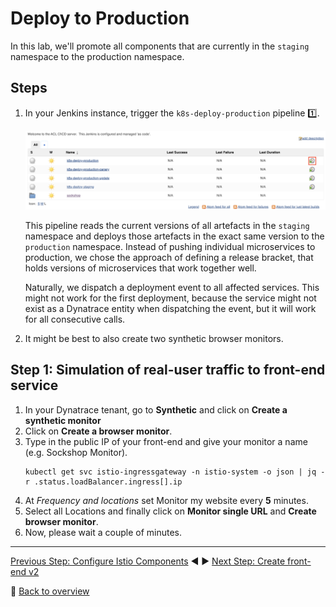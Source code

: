 # Deploy to Production

In this lab, we'll promote all components that are currently in the `staging` namespace to the production namespace.

## Steps

1. In your Jenkins instance, trigger the `k8s-deploy-production` pipeline :one:.

    ![trigger k8s-deploy-production](../assets/trigger-k8s-deploy-production.png)

    This pipeline reads the current versions of all artefacts in the `staging` namespace and deploys those artefacts in the exact same version to the `production` namespace. Instead of pushing individual microservices to production, we chose the approach of defining a release bracket, that holds versions of microservices that work together well.

    Naturally, we dispatch a deployment event to all affected services. This might not work for the first deployment, because the service might not exist as a Dynatrace entity when dispatching the event, but it will work for all consecutive calls.

1. It might be best to also create two synthetic browser monitors. 

## Step 1: Simulation of real-user traffic to front-end service

1. In your Dynatrace tenant, go to **Synthetic** and click on **Create a synthetic monitor**
1. Click on **Create a browser monitor**.
1. Type in the public IP of your front-end and give your monitor a name (e.g. Sockshop Monitor).
    ```
    kubectl get svc istio-ingressgateway -n istio-system -o json | jq -r .status.loadBalancer.ingress[].ip
    ```
1. At *Frequency and locations* set Monitor my website every **5** minutes.
1. Select all Locations and finally click on **Monitor single URL** and **Create browser monitor**.
1. Now, please wait a couple of minutes.

---
[Previous Step: Configure Istio Components](../2_Configure_istio_components) :arrow_backward: :arrow_forward: [Next Step: Create front-end v2](../4_Create_front-end_v2)

:arrow_up_small: [Back to overview](../)
